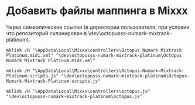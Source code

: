 
# Добавить файлы маппинга в Mixxx

Через символические ссылки (в директории пользователя, при условии что репозиторий склонирован в 
\dev\octopusss-numark-mixtrack-platinum).

```shell
mklink /H "\AppData\Local\Mixxx\controllers\Octopus Numark Mixtrack Platinum.midi.xml" "\dev\octopusss-numark-mixtrack-platinum\Octopus Numark Mixtrack Platinum.midi.xml" 
```

```shell
mklink /H "\AppData\Local\Mixxx\controllers\Octopus-Numark-Mixtrack-Platinum-scripts.js" "\dev\octopusss-numark-mixtrack-platinum\Octopus-Numark-Mixtrack-Platinum-scripts.js" 
```

```shell
mklink /H "\AppData\Local\Mixxx\controllers\octopus.js" "\dev\octopusss-numark-mixtrack-platinum\octopus.js" 
```
